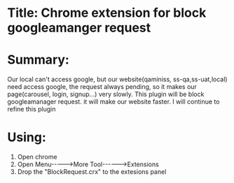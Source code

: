 # Title: Chrome extension for block googleamanger request

# Summary: #
Our local can't access google, but our website(qaminiss, ss-qa,ss-uat,local) need access google, the request always pending, so it makes our page(carousel, login, signup...) very slowly. This plugin will be block googleamanager request. it will make our website faster.
I will continue to refine this plugin




# Using: #
1. Open chrome
2. Open Menu----->More Tool------>Extensions
3. Drop the "BlockRequest.crx" to the extesions panel